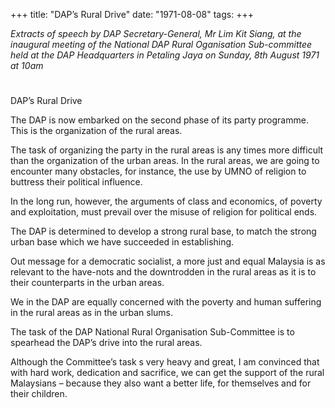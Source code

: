 +++ 
title: "DAP’s Rural Drive"
date: "1971-08-08"
tags:
+++

_Extracts of speech by DAP Secretary-General, Mr Lim Kit Siang, at the inaugural meeting of the National DAP Rural Oganisation Sub-committee held at the DAP Headquarters in Petaling Jaya on Sunday, 8th August 1971 at 10am_
# 
DAP’s Rural Drive

The DAP is now embarked on the second phase of its party programme. This is the organization of the rural areas.

The task of organizing the party in the rural areas is any times more difficult than the organization of the urban areas. In the rural areas, we are going to encounter many obstacles, for instance, the use by UMNO of religion to buttress their political influence.

In the long run, however, the arguments of class and economics, of poverty and exploitation, must prevail over the misuse of religion for political ends.</u>

The DAP is determined to develop a strong rural base, to match the strong urban base which we have succeeded in establishing.

Out message for a democratic socialist, a more just and equal Malaysia is as relevant to the have-nots and the downtrodden in the rural areas as it is to their counterparts in the urban areas. 

We in the DAP are equally concerned with the poverty and human suffering in the rural areas as in the urban slums.

The task of the DAP National Rural Organisation Sub-Committee is to spearhead the DAP’s drive into the rural areas.

Although the Committee’s task s very heavy and great, I am convinced that with hard work, dedication and sacrifice, we can get the support of the rural Malaysians – because they also want a better life, for themselves and for their children.
 
